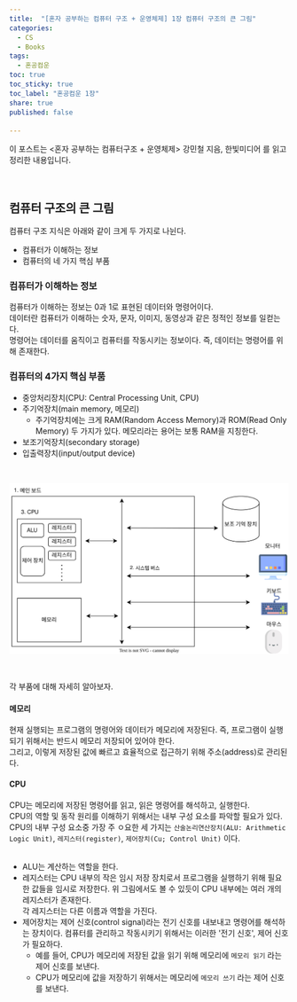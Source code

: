 ```yaml
---
title:  "[혼자 공부하는 컴퓨터 구조 + 운영체제] 1장 컴퓨터 구조의 큰 그림"
categories: 
  - CS
  - Books
tags:
  - 혼공컴운
toc: true
toc_sticky: true
toc_label: "혼공컴운 1장"
share: true
published: false

---
```


이 포스트는 <혼자 공부하는 컴퓨터구조 + 운영체제> 강민철 지음, 한빛미디어 를 읽고 정리한 내용입니다.

<br/>

## 컴퓨터 구조의 큰 그림

컴퓨터 구조 지식은 아래와 같이 크게 두 가지로 나뉜다.
- 컴퓨터가 이해하는 정보
- 컴퓨터의 네 가지 핵심 부품

### 컴퓨터가 이해하는 정보
컴퓨터가 이해하는 정보는 0과 1로 표현된 데이터와 명령어이다. <br>
데이터란 컴퓨터가 이해하는 숫자, 문자, 이미지, 동영상과 같은 정적인 정보를 일컫는다. <br>
명령어는 데이터를 움직이고 컴퓨터를 작동시키는 정보이다. 즉, 데이터는 명령어를 위해 존재한다.


### 컴퓨터의 4가지 핵심 부품
- 중앙처리장치(CPU: Central Processing Unit, CPU)
- 주기억장치(main memory, 메모리)
  - 주기억장치에는 크게 RAM(Random Access Memory)과 ROM(Read Only Memory) 두 가지가 있다. 메모리라는 용어는 보통 RAM을 지칭한다.
- 보조기억장치(secondary storage)
- 입출력장치(input/output device)

<br>

![컴퓨터 구조](/assets/images/diagrams/self-learning-cs/computer-structure.svg)

<br>

각 부품에 대해 자세히 알아보자.

#### 메모리
현재 실행되는 프로그램의 명령어와 데이터가 메모리에 저장된다. 즉, 프로그램이 실행되기 위해서는 반드시 메모리 저장되어 있어야 한다. <br>
그리고, 이렇게 저장된 값에 빠르고 효율적으로 접근하기 위해 주소(address)로 관리된다.

#### CPU
CPU는 메모리에 저장된 명령어를 읽고, 읽은 명령어를 해석하고, 실행한다. <br>
CPU의 역할 및 동작 원리를 이해하기 위해서는 내부 구성 요소를 파악할 필요가 있다. <br>
CPU의 내부 구성 요소중 가장 주 ㅇ요한 세 가지는 `산술논리연산장치(ALU: Arithmetic Logic Unit)`, `레지스터(register)`, `제어장치(Cu; Control Unit)` 이다. <br> <br>

- ALU는 계산하는 역할을 한다.
- 레지스터는 CPU 내부의 작은 임시 저장 장치로서 프로그램을 실행하기 위해 필요한 값들을 임시로 저장한다. 위 그림에서도 볼 수 있듯이 CPU 내부에는 여러 개의 레지스터가 존재한다. <br> 각 레지스터는 다른 이름과 역할을 가진다.
- 제어장치는 제어 신호(control signal)라는 전기 신호를 내보내고 명령어를 해석하는 장치이다. 컴퓨터를 관리하고 작동시키기 위해서는 이러한 '전기 신호', 제어 신호가 필요하다. 
  - 예를 들어, CPU가 메모리에 저장된 값을 읽기 위해 메모리에 `메모리 읽기` 라는 제어 신호를 보낸다. 
  - CPU가 메모리에 값을 저장하기 위해서는 메모리에 `메모리 쓰기` 라는 제어 신호를 보낸다. 
